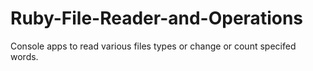 # Ruby-File-Reader-and-Operations
Console apps to read various files types or change or count specifed words.
